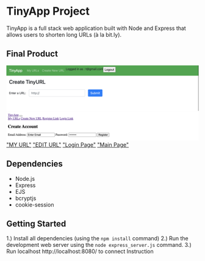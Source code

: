 # TinyApp Project

TinyApp is a full stack web application built with Node and Express that allows users to shorten long URLs (à la bit.ly).

## Final Product

!["CREATE URL"](https://github.com/mohamedhassan2424/tinyapp/blob/master/docs/create_URL.png)
!["CREATE ACCOUNT](https://github.com/mohamedhassan2424/tinyapp/blob/master/docs/create_page.png)
["MY URL"](https://github.com/mohamedhassan2424/tinyapp/blob/master/docs/myURL.png)
["EDIT URL"](https://github.com/mohamedhassan2424/tinyapp/blob/master/docs/edit_URL.png)
["Login Page"](https://github.com/mohamedhassan2424/tinyapp/blob/master/docs/login_page.png)
["Main Page"](https://github.com/mohamedhassan2424/tinyapp/blob/master/docs/mainPage.png)

## Dependencies

- Node.js
- Express
- EJS
- bcryptjs
- cookie-session

## Getting Started

1.)  Install all dependencies (using the `npm install` command)
2.) Run the development web server using the `node express_server.js` command.
3.) Run localhost http://localhost:8080/ to connect
Instruction
